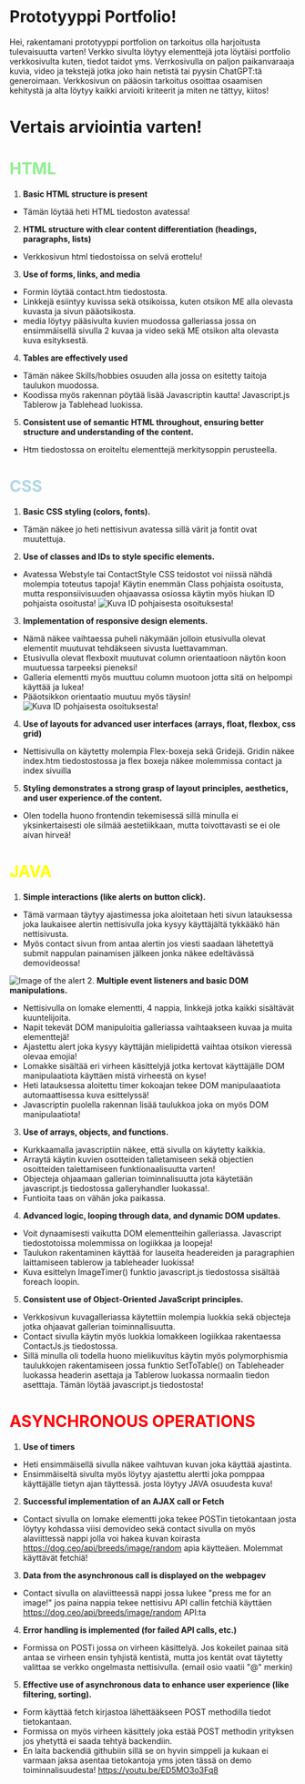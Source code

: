 
# Prototyyppi Portfolio!
Hei, rakentamani prototyyppi portfolion on tarkoitus olla harjoitusta tulevaisuutta varten! Verkko sivulta löytyy elementtejä jota löytäisi portfolio verkkosivulta kuten, tiedot taidot yms. Verrkosivulla on paljon paikanvaraaja kuvia, video ja tekstejä jotka joko hain netistä tai pyysin ChatGPT:tä generoimaan. Verkkosivun on pääosin tarkoitus osoittaa osaamisen kehitystä ja alta löytyy kaikki arvioiti kriteerit ja miten ne tättyy, kiitos!

# Vertais arviointia varten!

#  <span style="color:lightgreen;">HTML </span>

1. **Basic HTML structure is present**
 - Tämän löytää heti HTML tiedoston avatessa!
 2. **HTML structure with clear content differentiation (headings, paragraphs, lists)**
 - Verkkosivun html tiedostoissa on selvä erottelu!
 3. **Use of forms, links, and media**
 - Formin löytää contact.htm tiedostosta.
 - Linkkejä esiintyy kuvissa sekä otsikoissa, kuten otsikon ME alla olevasta kuvasta ja sivun pääotsikosta.
 - media löytyy pääsivulta kuvien muodossa galleriassa jossa on ensimmäisellä sivulla 2 kuvaa ja video sekä ME otsikon alta olevasta kuva esityksestä.
 4. **Tables are effectively used**
 - Tämän näkee Skills/hobbies osuuden alla jossa on esitetty taitoja taulukon muodossa.
 - Koodissa myös rakennan pöytää lisää Javascriptin kautta! Javascript.js Tablerow ja Tablehead luokissa.
 5. **Consistent use of semantic HTML throughout, ensuring better structure and understanding of the content.**
 - Htm tiedostossa on eroiteltu elementtejä merkitysoppin perusteella.

 #  <span style="color:lightblue;">CSS </span>
 1. **Basic CSS styling (colors, fonts).**
 - Tämän näkee jo heti nettisivun avatessa sillä värit ja fontit ovat muutettuja.
 2. **Use of classes and IDs to style specific elements.**
 - Avatessa Webstyle tai ContactStyle CSS teidostot voi niissä nähdä molempia toteutus tapoja! Käytin enemmän Class pohjaista osoitusta, mutta responsiivisuuden ohjaavassa osiossa käytin myös hiukan ID pohjaista osoitusta!
 ![Kuva ID pohjaisesta osoituksesta!](/READMEASSETS/IDOsoitus.png)
 3. **Implementation of responsive design elements.**
 - Nämä näkee vaihtaessa puheli näkymään jolloin etusivulla olevat elementit muutuvat tehdäkseen sivusta luettavamman. 
 - Etusivulla olevat flexboxit muutuvat column orientaatioon näytön koon muutuessa tarpeeksi pieneksi!
 - Galleria elementti myös muuttuu column muotoon jotta sitä on helpompi käyttää ja lukea!
 - Pääotsikkon orientaatio muutuu myös täysin!
 ![Kuva ID pohjaisesta osoituksesta!](/READMEASSETS/Responsive.gif)
 4. **Use of layouts for advanced user interfaces (arrays, float, flexbox, css grid)**
 - Nettisivulla on käytetty molempia Flex-boxeja sekä Gridejä. Gridin näkee index.htm tiedostostossa ja flex boxeja näkee molemmissa contact ja index sivuilla
 5. **Styling demonstrates a strong grasp of layout principles, aesthetics, and user experience.of the content.**
 - Olen todella huono frontendin tekemisessä sillä minulla ei yksinkertaisesti ole silmää aestetiikkaan, mutta toivottavasti se ei ole aivan hirveä! 

  #  <span style="color:yellow;">JAVA </span>
  1. **Simple interactions (like alerts on button click).**
  - Tämä varmaan täytyy ajastimessa joka aloitetaan heti sivun latauksessa joka laukaisee alertin nettisivulla joka kysyy käyttäjältä tykkääkö hän nettisivusta.
  - Myös contact sivun from antaa alertin jos viesti saadaan lähetettyä submit nappulan painamisen jälkeen jonka näkee edeltävässä demovideossa!

  ![Image of the alert](/READMEASSETS/alert.png)
  2. **Multiple event listeners and basic DOM manipulations.**
  - Nettisivulla on lomake elementti, 4 nappia, linkkejä jotka kaikki sisältävät kuuntelijoita. 
  - Napit tekevät DOM manipuloitia galleriassa vaihtaakseen kuvaa ja muita elementtejä!
  - Ajastettu alert joka kysyy käyttäjän mielipidettä vaihtaa otsikon vieressä olevaa emojia! 
  - Lomakke sisältää eri virheen käsittelyjä jotka kertovat käyttäjälle DOM manipulaatiota käyttäen mistä virheestä on kyse!
  - Heti latauksessa aloitettu timer kokoajan tekee DOM manipulaaatiota automaattisessa kuva esittelyssä!
  - Javascriptin puolella rakennan lisää taulukkoa joka on myös DOM manipulaatiota!
  3. **Use of arrays, objects, and functions.**
  - Kurkkaamalla javascriptiin näkee, että sivulla on käytetty kaikkia.
  - Arraytä käytin kuvien osotteiden talletamiseen sekä objectien osoitteiden talettamiseen funktionaalisuutta varten!
  - Objecteja ohjaamaan gallerian toiminnalisuutta jota käytetään javascript.js tiedostossa galleryhandler luokassa!. 
  - Funtioita taas on vähän joka paikassa.
  4. **Advanced logic, looping through data, and dynamic DOM updates.**
  - Voit dynaamisesti vaikutta DOM elementteihin galleriassa. Javascript tiedostotoissa molemmissa on logiikkaa ja loopeja!
  - Taulukon rakentaminen käyttää for lauseita headereiden ja paragraphien laittamiseen tablerow ja tableheader luokissa!
  - Kuva esittelyn ImageTimer() funktio javascript.js tiedostossa sisältää foreach loopin.
  5. **Consistent use of Object-Oriented JavaScript principles.**
  - Verkkosivun kuvagalleriassa käytettiin molempia luokkia sekä objecteja jotka ohjaavat gallerian toiminnallisuutta.
  - Contact sivulla käytin myös luokkia lomakkeen logiikkaa rakentaessa ContactJs.js tiedostossa.
  - Sillä minulla oli todella huono mielikuvitus käytin myös polymorphismia taulukkojen rakentamiseen jossa funktio SetToTable() on Tableheader luokassa headerin asettaja ja Tablerow luokassa normaalin tiedon asetttaja. Tämän löytää javascript.js tiedostosta!

  #  <span style="color:red;">ASYNCHRONOUS OPERATIONS</span>
  1. **Use of timers**
  - Heti ensimmäisellä sivulla näkee vaihtuvan kuvan joka käyttää ajastinta.
  - Ensimmäiseltä sivulta myös löytyy ajastettu alertti joka pomppaa käyttäjälle tietyn ajan täyttessä. josta löytyy JAVA osuudesta kuva! 
  2. **Successful implementation of an AJAX call or Fetch**
  - Contact sivulla on lomake elementti joka tekee POSTin tietokantaan josta löytyy kohdassa viisi demovideo sekä contact sivulla on myös alaviittessä nappi jolla voi hakea kuvan koirasta https://dog.ceo/api/breeds/image/random apia käytteäen. Molemmat käyttävät fetchiä!
  3. **Data from the asynchronous call is displayed on the webpagev**
  - Contact sivulla on alaviitteessä nappi jossa lukee "press me for an image!" jos paina nappia tekee nettisivu API callin fetchiä käyttäen https://dog.ceo/api/breeds/image/random API:ta
  4. **Error handling is implemented (for failed API calls, etc.)**
  - Formissa on POSTi jossa on virheen käsittelyä. Jos kokeilet painaa sitä antaa se virheen ensin tyhjistä kentistä, mutta jos kentät ovat täytetty valittaa se verkko ongelmasta nettisivulla. (email osio vaatii "@" merkin)
 5. **Effective use of asynchronous data to enhance user experience (like filtering, sorting).**
 - Form käyttää fetch kirjastoa lähettääkseen POST methodilla tiedot tietokantaan.
 - Formissa on myös virheen käsittely joka estää POST methodin yrityksen jos yhetyttä ei saada tehtyä backendiin.
 - En laita backendiä githubiin sillä se on hyvin simppeli ja kukaan ei varmaan jaksa asentaa tietokantoja yms joten tässä on demo toiminnalisuudesta! https://youtu.be/ED5MO3o3Fq8
